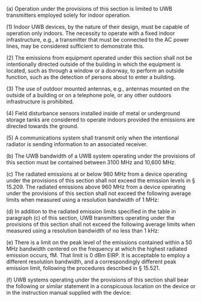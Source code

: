(a) Operation under the provisions of this section is limited to UWB transmitters employed solely for indoor operation.

(1) Indoor UWB devices, by the nature of their design, must be capable of operation only indoors. The necessity to operate with a fixed indoor infrastructure, e.g., a transmitter that must be connected to the AC power lines, may be considered sufficient to demonstrate this.

(2) The emissions from equipment operated under this section shall not be intentionally directed outside of the building in which the equipment is located, such as through a window or a doorway, to perform an outside function, such as the detection of persons about to enter a building.

(3) The use of outdoor mounted antennas, e.g., antennas mounted on the outside of a building or on a telephone pole, or any other outdoors infrastructure is prohibited.

(4) Field disturbance sensors installed inside of metal or underground storage tanks are considered to operate indoors provided the emissions are directed towards the ground.

(5) A communications system shall transmit only when the intentional radiator is sending information to an associated receiver.
                                    

(b) The UWB bandwidth of a UWB system operating under the provisions of this section must be contained between 3100 MHz and 10,600 MHz.

(c) The radiated emissions at or below 960 MHz from a device operating under the provisions of this section shall not exceed the emission levels in § 15.209. The radiated emissions above 960 MHz from a device operating under the provisions of this section shall not exceed the following average limits when measured using a resolution bandwidth of 1 MHz:

(d) In addition to the radiated emission limits specified in the table in paragraph (c) of this section, UWB transmitters operating under the provisions of this section shall not exceed the following average limits when measured using a resolution bandwidth of no less than 1 kHz:

(e) There is a limit on the peak level of the emissions contained within a 50 MHz bandwidth centered on the frequency at which the highest radiated emission occurs, fM. That limit is 0 dBm EIRP. It is acceptable to employ a different resolution bandwidth, and a correspondingly different peak emission limit, following the procedures described in § 15.521.

(f) UWB systems operating under the provisions of this section shall bear the following or similar statement in a conspicuous location on the device or in the instruction manual supplied with the device:
                                    

